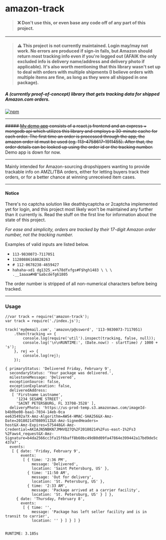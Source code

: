 # amazon-track
>#### ❌ Don't use this, or even base any code off of any part of this project.

---

>#### ⚠️ This project is not currently maintained. Login may/may not work. No errors are produced if sign-in fails, but Amazon should return most tracking info even if you're logged out (AFAIK the only excluded info is delivery name/address and delivery photo if applicable). It's also worth mentioning that this library wasn't set up to deal with orders with multiple shipments (I believe orders with multiple items are fine, as long as they were all shipped in one package).

##### A (currently proof-of-concept) library that gets tracking data for shipped Amazon.com orders.

[![npm](https://img.shields.io/npm/v/amazon-track.svg)](https://www.npmjs.com/package/amazon-track)

---

~~##### [My demo app](https://lgtr.herokuapp.com) consists of a react.js frontend and an express + mongodb api which utilizes this library and employs a 30-minute cache for each order. The first time an order is processed through the app, the amazon order id must be used (eg. 113-4758617-1911455). After that, the order details can be looked up using the order id or the tracking number.~~
Demo app is down for now.

---

Mainly intended for Amazon-sourcing dropshippers wanting to provide trackable info on AMZL/TBA orders, either for letting buyers track their orders, or for a better chance at winning unreceived item cases.

---

#### Notice

There's no captcha solution like deathbycaptcha or 2captcha implemented yet for login, and this project most likely won't be maintained any further than it currently is. Read the stuff on the first line for information about the state of this project.

_For ease and simplicity, orders are tracked by their 17-digit Amazon order number, not the tracking number._

Examples of valid inputs are listed below.

- `113-9830073-7117051`
- `11280886168828263`
- `# 112-0678238-4659427`
- `hahaha~xd1 dg1325_=+%78dfxfgs#F$hgh1483 \ \ \ .__1aaaa#HB^&abcdefg61805`

The order number is stripped of all non-numerical characters before being tracked.

---

### Usage

```
//var track = require('amazon-track');
var track = require('./index.js');

track('my@email.com', 'amazon/p@ssword', '113-9830073-7117051)
    .then(tracking => {
        console.log(require('util').inspect(tracking, false, null));
        console.log('\n\nRUNTIME:', (Date.now() - startTime) / 1000 + 's');
    }, rej => {
        console.log(rej);
    });
```

```
{ primaryStatus: 'Delivered Friday, February 9',
  secondaryStatus: 'Your package was delivered.',
  milestoneMessage: 'Delivered',
  exceptionSource: false,
  exceptionExplanation: false,
  deliveredAddress:
   [ 'Firstname Lastname',
     '1234 SESAME STREET',
     'SAINT PETERSBURG, FL 33708-3528' ],
  deliveryPhoto: 'https://us-prod-temp.s3.amazonaws.com/imageId-b4b0be08-baa1-7034-14eb-0ca
ee635492a?X-Amz-Algorithm=AWS4-HMAC-SHA256&X-Amz-Date=20180214T080911Z&X-Amz-SignedHeaders=
host&X-Amz-Expires=575448&X-Amz-Credential=AKIAJN5NBKN7JMHVQ27Q%2F20180214%2Fus-east-1%2Fs3
%2Faws4_request&X-Amz-Signature=b4da2566cc3fa15f6baff8b60bc49d80d09fa47864e399442a17bd9de5c
437a7',
  events:
   [ { date: 'Friday, February 9',
       events:
        [ { time: '2:36 PM',
            message: 'Delivered',
            location: 'Saint Petersburg, US' },
          { time: '11:50 AM',
            message: 'Out for delivery',
            location: 'St. Petersburg, US' },
          { time: '2:33 AM',
            message: 'Package arrived at a carrier facility',
            location: 'St. Petersburg, US' } ] },
     { date: 'Thursday, February 8',
       events:
        [ { time: '',
            message: 'Package has left seller facility and is in transit to carrier',
            location: '' } ] } ] }


RUNTIME: 3.185s
```
